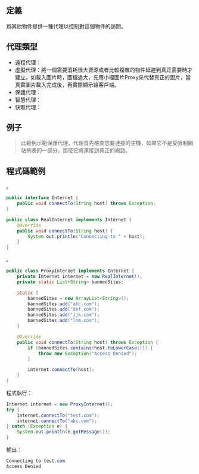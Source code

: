 ## 定義

爲其他物件提供一種代理以控制對這個物件的訪問。

## 代理類型  
   
- 遠程代理：
- 虛擬代理：將一個需要消耗很大資源或者比較複雜的物件延遲到真正需要時才建立。如載入圖片時，圖檔過大，先用小檔圖片Proxy來代替真正的圖片，當真實圖片載入完成後，再實際顯示給客戶端。
- 保護代理：  
- 智慧代理：  
- 快取代理：  

## 例子  
> 此範例示範保護代理，代理首先檢查您要連接的主機，如果它不是受限制網站列表的一部分，那麼它將連接到真正的網路。  
  
## 程式碼範例  
。
```java
public interface Internet {
    public void connectTo(String host) throws Exception;
}

public class RealInternet implements Internet {
    @Override
    public void connectTo(String host) {
        System.out.println("Connecting to " + host);
    }
}
```   

。
```java
public class ProxyInternet implements Internet {
    private Internet internet = new RealInternet();
    private static List<String> bannedSites;

    static {
        bannedSites = new ArrayList<String>();
        bannedSites.add("abc.com");
        bannedSites.add("def.com");
        bannedSites.add("ijk.com");
        bannedSites.add("lnm.com");
    }

    @Override
    public void connectTo(String host) throws Exception {
        if (bannedSites.contains(host.toLowerCase())) {
            throw new Exception("Access Denied");
        }

        internet.connectTo(host);
    }
}
```   

程式執行：  
```java
Internet internet = new ProxyInternet();
try {
    internet.connectTo("test.com");
    internet.connectTo("abc.com");
} catch (Exception e) {
    System.out.println(e.getMessage());
}
```  

輸出：  
```java
Connecting to test.com
Access Denied
```
